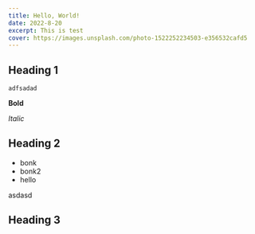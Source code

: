 ```yaml
---
title: Hello, World!
date: 2022-8-20
excerpt: This is test
cover: https://images.unsplash.com/photo-1522252234503-e356532cafd5
---
```


## Heading 1

```
adfsadad
```

**Bold**

*Italic*

## Heading 2

* bonk
* bonk2
* hello

asdasd

## Heading 3
